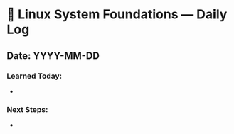 # 🧠 Linux System Foundations — Daily Log

## Date: YYYY-MM-DD
### Learned Today:
- 

### Next Steps:
- 
